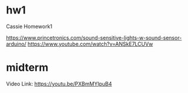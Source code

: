 # hw1
Cassie Homework1

https://www.princetronics.com/sound-sensitive-lights-w-sound-sensor-arduino/
https://www.youtube.com/watch?v=ANSkE7LCUVw


# midterm
Video Link: https://youtu.be/PXBmMYIpuB4

